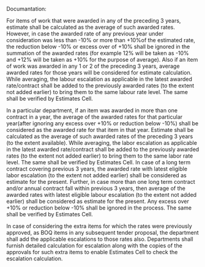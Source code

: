 Documantation:

For items of work that were awarded in any of the preceding 3 years, estimate shall be
calculated as the average of such awarded rates. However, in case the awarded rate of any
previous year under consideration was less than -10% or more than +10%of the estimated rate,
the reduction below -10% or excess over of +10% shall be ignored in the summation of the
awarded rates (for example 12% will be taken as -10% and +12% will be taken as +10% for the
purpose of average). Also if an item of work was awarded in any 1 or 2 of the preceding 3 years,
average awarded rates for those years will be considered for estimate calculation. While
averaging, the labour escalation as applicable in the latest awarded rate/contract shall be added
to the previously awarded rates (to the extent not added earlier) to bring them to the same labour
rate level. The same shall be verified by Estimates Cell.

In a particular department, if an item was awarded in more than one contract in a year, the
average of the awarded rates for that particular year(after ignoring any excess over +10% or
reduction below -10%) shall be considered as the awarded rate for that item in that year.
Estimate shall be calculated as the average of such awarded rates of the preceding 3 years (to
the extent available). While averaging, the labor escalation as applicable in the latest awarded
rate/contract shall be added to the previously awarded rates (to the extent not added earlier) to
bring them to the same labor rate level. The same shall be verified by Estimates Cell.
In case of a long term contract covering previous 3 years, the awarded rate with latest eligible
labor escalation (to the extent not added earlier) shall be considered as estimate for the present.
Further, in case more than one long term contract and/or annual contract fall within previous 3
years, then average of the awarded rates with latest eligible labour escalation (to the extent not
added earlier) shall be considered as estimate for the present. Any excess over +10% or
reduction below -10% shall be ignored in the process. The same shall be verified by Estimates
Cell.

In case of considering the extra items for which the rates were previously approved, as BOQ
items in any subsequent tender proposal, the department shall add the applicable escalations
to those rates also. Departments shall furnish detailed calculation for escalation along with the
copies of the approvals for such extra items to enable Estimates Cell to check the escalation
calculation.
